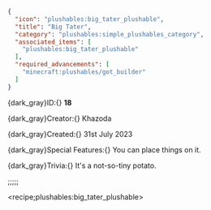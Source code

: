 ```json
{
  "icon": "plushables:big_tater_plushable",
  "title": "Big Tater",
  "category": "plushables:simple_plushables_category",
  "associated_items": [
    "plushables:big_tater_plushable"
  ],
  "required_advancements": [
    "minecraft:plushables/got_builder"
  ]
}
```

{dark_gray}ID:{} **18** 

{dark_gray}Creator:{} Khazoda 

{dark_gray}Created:{} 31st July 2023 


{dark_gray}Special Features:{} You can place things on it. 


{dark_gray}Trivia:{} It's a not-so-tiny potato.

;;;;;

<recipe;plushables:big_tater_plushable>


